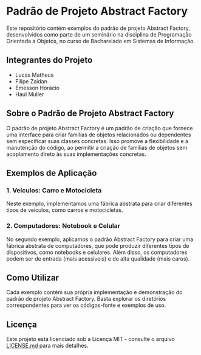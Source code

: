 # Padrão de Projeto Abstract Factory

Este repositório contém exemplos do padrão de projeto Abstract Factory, desenvolvidos como parte de um seminário na disciplina de Programação Orientada a Objetos, no curso de Bacharelado em Sistemas de Informação.

## Integrantes do Projeto
- Lucas Matheus
- Filipe Zaidan
- Emesson Horácio
- Haul Muller

## Sobre o Padrão de Projeto Abstract Factory

O padrão de projeto Abstract Factory é um padrão de criação que fornece uma interface para criar famílias de objetos relacionados ou dependentes sem especificar suas classes concretas. Isso promove a flexibilidade e a manutenção do código, ao permitir a criação de famílias de objetos sem acoplamento direto às suas implementações concretas.

## Exemplos de Aplicação

### 1. Veículos: Carro e Motocicleta

Neste exemplo, implementamos uma fábrica abstrata para criar diferentes tipos de veículos, como carros e motocicletas.

### 2. Computadores: Notebook e Celular

No segundo exemplo, aplicamos o padrão Abstract Factory para criar uma fábrica abstrata de computadores, que pode produzir diferentes tipos de dispositivos, como notebooks e celulares. Além disso, os computadores podem ser de entrada (mais acessíveis) e de alta qualidade (mais caros).

## Como Utilizar

Cada exemplo contém sua própria implementação e demonstração do padrão de projeto Abstract Factory. Basta explorar os diretórios correspondentes para ver os códigos-fonte e exemplos de uso.

## Licença

Este projeto está licenciado sob a Licença MIT - consulte o arquivo [LICENSE.md](LICENSE.md) para mais detalhes.

